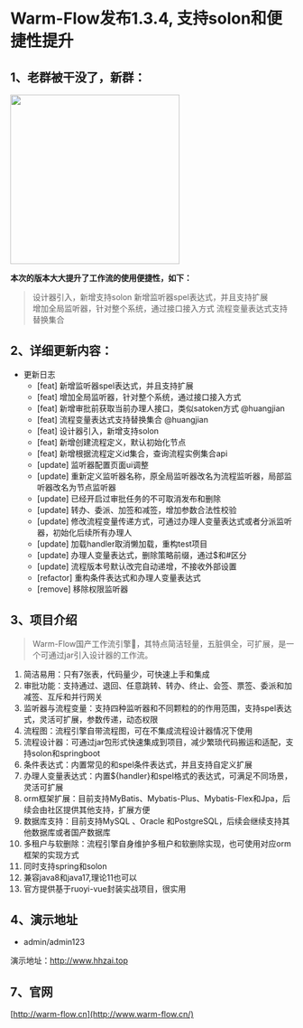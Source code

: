 # Warm-Flow发布1.3.4, 支持solon和便捷性提升

## 1、老群被干没了，新群：  
<img src="http://www.warm-flow.cn/assets/wxqun-DtKfuDNv.jpg" width="300">

**本次的版本大大提升了工作流的使用便捷性，如下：**

> 设计器引入，新增支持solon
> 新增监听器spel表达式，并且支持扩展    
> 增加全局监听器，针对整个系统，通过接口接入方式
> 流程变量表达式支持替换集合

## 2、详细更新内容：
- 更新日志
    - [feat] 新增监听器spel表达式，并且支持扩展
    - [feat] 增加全局监听器，针对整个系统，通过接口接入方式
    - [feat] 新增审批前获取当前办理人接口，类似satoken方式 @huangjian
    - [feat] 流程变量表达式支持替换集合 @huangjian
    - [feat] 设计器引入，新增支持solon
    - [feat] 新增创建流程定义，默认初始化节点
    - [feat] 新增根据流程定义id集合，查询流程实例集合api
    - [update] 监听器配置页面ui调整
    - [update] 重新定义监听器名称，原全局监听器改名为流程监听器，局部监听器改名为节点监听器
    - [update] 已经开启过审批任务的不可取消发布和删除
    - [update] 转办、委派、加签和减签，增加参数合法性校验
    - [update] 修改流程变量传递方式，可通过办理人变量表达式或者分派监听器，初始化后续所有办理人
    - [update] 加载handler取消懒加载，重构test项目
    - [update] 办理人变量表达式，删除策略前缀，通过$和#区分
    - [update] 流程版本号默认改完自动递增，不接收外部设置
    - [refactor] 重构条件表达式和办理人变量表达式
    - [remove] 移除权限监听器


## 3、项目介绍
> Warm-Flow国产工作流引擎🎉，其特点简洁轻量，五脏俱全，可扩展，是一个可通过jar引入设计器的工作流。

1. 简洁易用：只有7张表，代码量少，可快速上手和集成
2. 审批功能：支持通过、退回、任意跳转、转办、终止、会签、票签、委派和加减签、互斥和并行网关
3. 监听器与流程变量：支持四种监听器和不同颗粒的的作用范围，支持spel表达式，灵活可扩展，参数传递，动态权限
4. 流程图：流程引擎自带流程图，可在不集成流程设计器情况下使用
5. 流程设计器：可通过jar包形式快速集成到项目，减少繁琐代码搬运和适配，支持solon和springboot
6. 条件表达式：内置常见的和spel条件表达式，并且支持自定义扩展
7. 办理人变量表达式：内置${handler}和spel格式的表达式，可满足不同场景，灵活可扩展
8. orm框架扩展：目前支持MyBatis、Mybatis-Plus、Mybatis-Flex和Jpa，后续会由社区提供其他支持，扩展方便
9. 数据库支持：目前支持MySQL 、Oracle 和PostgreSQL，后续会继续支持其他数据库或者国产数据库
10. 多租户与软删除：流程引擎自身维护多租户和软删除实现，也可使用对应orm框架的实现方式
11. 同时支持spring和solon
12. 兼容java8和java17,理论11也可以
13. 官方提供基于ruoyi-vue封装实战项目，很实用

## 4、演示地址

- admin/admin123

演示地址：http://www.hhzai.top


## 7、官网

[http://warm-flow.cn](http://www.warm-flow.cn/)
